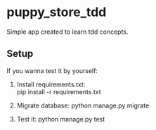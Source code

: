 # puppy_store_tdd

Simple app created to learn tdd concepts.

## Setup

If you wanna test it by yourself:

1. Install requirements.txt: </br>
pip install -r requirements.txt

2. Migrate database:
python manage.py migrate

3. Test it:
python manage.py test
